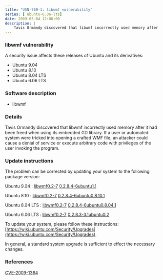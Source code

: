 ```yaml
---
title: "USN-769-1: libwmf vulnerability"
series: [ ubuntu-6.06-lts]
date: 2009-05-04 12:00:00
description: |
    Tavis Ormandy discovered that libwmf incorrectly used memory after it had been freed when using its embedded GD library. If a user or automated system were tricked into opening a crafted WMF file, an attacker could cause a denial of service or execute arbitrary code with privileges of the user invoking the program. 
--- 
```

 
 


### libwmf vulnerability

A security issue affects these releases of Ubuntu and its derivatives:

* Ubuntu 9.04
* Ubuntu 8.10
* Ubuntu 8.04 LTS
* Ubuntu 6.06 LTS

### Software description

* libwmf 

### Details

Tavis Ormandy discovered that libwmf incorrectly used memory after it had been freed when using its embedded GD library. If a user or automated system were tricked into opening a crafted WMF file, an attacker could cause a denial of service or execute arbitrary code with privileges of the user invoking the program. 

### Update instructions

The problem can be corrected by updating your system to the following package version:

Ubuntu 9.04
 : [libwmf0.2-7](https://launchpad.net/ubuntu/+source/libwmf) <span> [0.2.8.4-6ubuntu1.1](https://launchpad.net/ubuntu/+source/libwmf/0.2.8.4-6ubuntu1.1) </span> 

Ubuntu 8.10
 : [libwmf0.2-7](https://launchpad.net/ubuntu/+source/libwmf) <span> [0.2.8.4-6ubuntu0.8.10.1](https://launchpad.net/ubuntu/+source/libwmf/0.2.8.4-6ubuntu0.8.10.1) </span> 

Ubuntu 8.04 LTS
 : [libwmf0.2-7](https://launchpad.net/ubuntu/+source/libwmf) <span> [0.2.8.4-6ubuntu0.8.04.1](https://launchpad.net/ubuntu/+source/libwmf/0.2.8.4-6ubuntu0.8.04.1) </span> 

Ubuntu 6.06 LTS
 : [libwmf0.2-7](https://launchpad.net/ubuntu/+source/libwmf) <span> [0.2.8.3-3.1ubuntu0.2](https://launchpad.net/ubuntu/+source/libwmf/0.2.8.3-3.1ubuntu0.2) </span> 

To update your system, please follow these instructions: [https://wiki.ubuntu.com/Security/Upgrades](https://wiki.ubuntu.com/Security/Upgrades).

In general, a standard system upgrade is sufficient to effect the necessary changes. 

### References

 
 [CVE-2009-1364](http://people.ubuntu.com/~ubuntu-security/cve/CVE-2009-1364)
 

